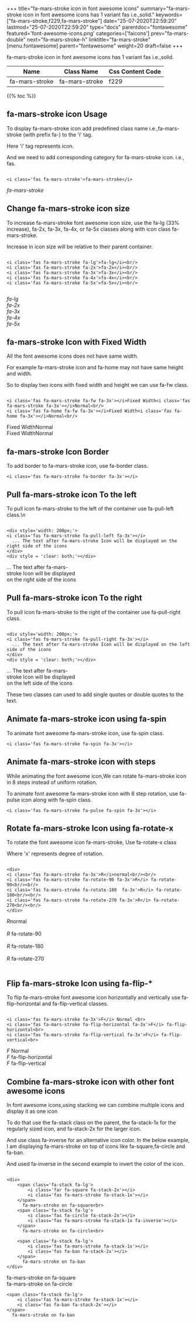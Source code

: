 +++
title="fa-mars-stroke icon in font awesome icons"
summary="fa-mars-stroke icon in font awesome icons has 1 variant fas i.e.,solid."
keywords=["fa-mars-stroke,f229,fa-mars-stroke"]
date="25-07-2020T22:59:20"
lastmod="25-07-2020T22:59:20"
type="docs"
parentdoc="fontawesome"
featured='font-awesome-icons.png'
categories=['faicons']
prev="fa-mars-double"
next="fa-mars-stroke-h"
linktitle="fa-mars-stroke"
[menu.fontawesome]
parent="fontawesome"
weight=20
draft=false
+++


fa-mars-stroke icon in font awesome icons has 1 variant fas i.e.,solid.

<div class='table-responsive'><table class='table'><thead><tr><th>Name</th><th>Class Name</th><th>Css Content Code</th></tr></thead><tbody><tr><td>fa-mars-stroke</td><td>fa-mars-stroke</td><td>f229</td></tr></tbody></table></div>


{{% toc %}}


## fa-mars-stroke icon Usage

To display fa-mars-stroke icon add predefined class name i.e.,fa-mars-stroke (with prefix fa-) to the 'i' tag.

Here 'i' tag represents icon.

And we need to add corresponding category for fa-mars-stroke icon. i.e., fas.


```

<i class='fas fa-mars-stroke'>fa-mars-stroke</i>
```

<i class='fas fa-mars-stroke'>fa-mars-stroke</i>




## Change fa-mars-stroke icon size
To increase fa-mars-stroke font awesome icon size, use the fa-lg (33% increase), fa-2x, fa-3x, fa-4x, or fa-5x classes along with icon class fa-mars-stroke.

Increase in icon size will be relative to their parent container. 

```

<i class='fas fa-mars-stroke fa-lg'>fa-lg</i><br/>
<i class='fas fa-mars-stroke fa-2x'>fa-2x</i><br/>
<i class='fas fa-mars-stroke fa-3x'>fa-3x</i><br/>
<i class='fas fa-mars-stroke fa-4x'>fa-4x</i><br/>
<i class='fas fa-mars-stroke fa-5x'>fa-5x</i><br/>
            
```

<i class='fas fa-mars-stroke fa-lg'>fa-lg</i><br/>
<i class='fas fa-mars-stroke fa-2x'>fa-2x</i><br/>
<i class='fas fa-mars-stroke fa-3x'>fa-3x</i><br/>
<i class='fas fa-mars-stroke fa-4x'>fa-4x</i><br/>
<i class='fas fa-mars-stroke fa-5x'>fa-5x</i><br/>
            



## fa-mars-stroke Icon with Fixed Width 

All the font awesome icons does not have same width.

For example fa-mars-stroke icon and fa-home may not have same height and width.

So to display two icons with fixed width and height we can use fa-fw class.


```

<i class='fas fa-mars-stroke fa-fw fa-3x'></i>Fixed Width<i class='fas fa-mars-stroke fa-3x'></i>Normal<br/>
<i class='fas fa-home fa-fw fa-3x'></i>Fixed Width<i class='fas fa-home fa-3x'></i>Normal<br/>
```

<i class='fas fa-mars-stroke fa-fw fa-3x'></i>Fixed Width<i class='fas fa-mars-stroke fa-3x'></i>Normal<br/>
<i class='fas fa-home fa-fw fa-3x'></i>Fixed Width<i class='fas fa-home fa-3x'></i>Normal<br/>



## fa-mars-stroke Icon Border 

To add border to fa-mars-stroke icon, use fa-border class.


```
<i class='fas fa-mars-stroke fa-border fa-3x'></i>

```
<i class='fas fa-mars-stroke fa-border fa-3x'></i>





## Pull fa-mars-stroke icon To the left

To pull icon fa-mars-stroke to the left of the container use fa-pull-left class.\n

```

<div style='width: 200px;'>
<i class='fas fa-mars-stroke fa-pull-left fa-3x'></i>
  ... The text after fa-mars-stroke Icon will be displayed on the right side of the icons
</div>
<div style = 'clear: both;'></div>
```

<div style='width: 200px;'>
<i class='fas fa-mars-stroke fa-pull-left fa-3x'></i>
  ... The text after fa-mars-stroke Icon will be displayed on the right side of the icons
</div>
<div style = 'clear: both;'></div>




## Pull fa-mars-stroke icon To the right
To pull icon fa-mars-stroke to the right of the container use fa-pull-right class.

```

<div style='width: 200px;'>
<i class='fas fa-mars-stroke fa-pull-right fa-3x'></i>
  ... The text after fa-mars-stroke Icon will be displayed on the left side of the icons
</div>
<div style = 'clear: both;'></div>
```

<div style='width: 200px;'>
<i class='fas fa-mars-stroke fa-pull-right fa-3x'></i>
  ... The text after fa-mars-stroke Icon will be displayed on the left side of the icons
</div>
<div style = 'clear: both;'></div>

These two classes can used to add single quotes or double quotes to the text.


## Animate fa-mars-stroke icon using fa-spin
To animate font awesome fa-mars-stroke icon, use fa-spin class.

```
<i class='fas fa-mars-stroke fa-spin fa-3x'></i>
```
<i class='fas fa-mars-stroke fa-spin fa-3x'></i>




## Animate fa-mars-stroke icon with steps
While animating the font awesome icon,We can rotate fa-mars-stroke icon in 8 steps instead of uniform rotation.

To animate font awesome fa-mars-stroke icon with 8 step rotation, use fa-pulse icon along with fa-spin class.


```
<i class='fas fa-mars-stroke fa-pulse fa-spin fa-3x'></i>

```
<i class='fas fa-mars-stroke fa-pulse fa-spin fa-3x'></i>





## Rotate fa-mars-stroke Icon using fa-rotate-x
To rotate the font awesome icon fa-mars-stroke, Use fa-rotate-x class

Where 'x' represents degree of rotation.


```

<div>
<i class='fas fa-mars-stroke fa-3x'>R</i>normal<br/><br/>
<i class='fas fa-mars-stroke fa-rotate-90 fa-3x'>R</i> fa-rotate-90<br/><br/> 
<i class='fas fa-mars-stroke fa-rotate-180  fa-3x'>R</i> fa-rotate-180<br/><br/> 
<i class='fas fa-mars-stroke fa-rotate-270 fa-3x'>R</i> fa-rotate-270<br/><br/>
</div>
```

<div>
<i class='fas fa-mars-stroke fa-3x'>R</i>normal<br/><br/>
<i class='fas fa-mars-stroke fa-rotate-90 fa-3x'>R</i> fa-rotate-90<br/><br/> 
<i class='fas fa-mars-stroke fa-rotate-180  fa-3x'>R</i> fa-rotate-180<br/><br/> 
<i class='fas fa-mars-stroke fa-rotate-270 fa-3x'>R</i> fa-rotate-270<br/><br/>
</div>




## Flip fa-mars-stroke Icon using fa-flip-*
To flip fa-mars-stroke font awesome icon horizontally and vertically use fa-flip-horizontal and fa-flip-vertical classes. 

```

<i class='fas fa-mars-stroke fa-3x'>F</i> Normal <br>
<i class='fas fa-mars-stroke fa-flip-horizontal fa-3x'>F</i> fa-flip-horizontal<br>
<i class='fas fa-mars-stroke fa-flip-vertical fa-3x'>F</i> fa-flip-vertical<br>
```

<i class='fas fa-mars-stroke fa-3x'>F</i> Normal <br>
<i class='fas fa-mars-stroke fa-flip-horizontal fa-3x'>F</i> fa-flip-horizontal<br>
<i class='fas fa-mars-stroke fa-flip-vertical fa-3x'>F</i> fa-flip-vertical<br>




## Combine fa-mars-stroke icon with other font awesome icons
In font awesome icons,using stacking we can combine multiple icons and display it as one icon 

To do that use the fa-stack class on the parent, the fa-stack-1x for the regularly sized icon, and fa-stack-2x for the larger icon.

And use class fa-inverse for an alternative icon color. 
In the below example, I am displaying fa-mars-stroke on top of icons like fa-square,fa-circle and fa-ban.

And used fa-inverse in the second example to invert the color of the icon.

```

<div>
    <span class='fa-stack fa-lg'>
        <i class='far fa-square fa-stack-2x'></i>
        <i class='fas fa-mars-stroke fa-stack-1x'></i>
    </span>
      fa-mars-stroke on fa-square<br>
    <span class='fa-stack fa-lg'>
        <i class='fas fa-circle fa-stack-2x'></i>
        <i class='fas fa-mars-stroke fa-stack-1x fa-inverse'></i>
    </span>
      fa-mars-stroke on fa-circle<br>

    <span class='fa-stack fa-lg'>
        <i class='fas fa-mars-stroke fa-stack-1x'></i>
        <i class='fas fa-ban fa-stack-2x'></i>
    </span>
      fa-mars-stroke on fa-ban
</div>
```

<div>
    <span class='fa-stack fa-lg'>
        <i class='far fa-square fa-stack-2x'></i>
        <i class='fas fa-mars-stroke fa-stack-1x'></i>
    </span>
      fa-mars-stroke on fa-square<br>
    <span class='fa-stack fa-lg'>
        <i class='fas fa-circle fa-stack-2x'></i>
        <i class='fas fa-mars-stroke fa-stack-1x fa-inverse'></i>
    </span>
      fa-mars-stroke on fa-circle<br>

    <span class='fa-stack fa-lg'>
        <i class='fas fa-mars-stroke fa-stack-1x'></i>
        <i class='fas fa-ban fa-stack-2x'></i>
    </span>
      fa-mars-stroke on fa-ban
</div>






